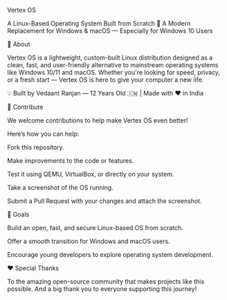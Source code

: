 Vertex OS

A Linux-Based Operating System Built from Scratch
🚀 A Modern Replacement for Windows & macOS — Especially for Windows 10 Users

🌟 About

Vertex OS is a lightweight, custom-built Linux distribution designed as a clean, fast, and user-friendly alternative to mainstream operating systems like Windows 10/11 and macOS. Whether you're looking for speed, privacy, or a fresh start — Vertex OS is here to give your computer a new life.

💡 Built by Vedaant Ranjan — 12 Years Old 🇮🇳 | Made with ❤️ in India

🔧 Contribute

We welcome contributions to help make Vertex OS even better!

Here’s how you can help:

Fork this repository.

Make improvements to the code or features.

Test it using QEMU, VirtualBox, or directly on your system.

Take a screenshot of the OS running.

Submit a Pull Request with your changes and attach the screenshot.

📌 Goals

Build an open, fast, and secure Linux-based OS from scratch.

Offer a smooth transition for Windows and macOS users.

Encourage young developers to explore operating system development.

❤️ Special Thanks

To the amazing open-source community that makes projects like this possible.
And a big thank you to everyone supporting this journey!
